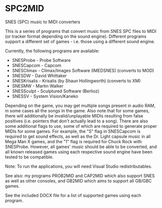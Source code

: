 # SPC2MID
SNES (SPC) music to MIDI converters

This is a series of programs that convert music from SNES SPC files to MIDI (or tracker format depending on the sound engine). Different programs support a different set of games - i.e. those using a different sound engine.

Currently, the following programs are available:
 * SNESProbe - Probe Software
 * SNESCapcom - Capcom
 * SNESClimax - Climax/Images Software (IMEDSNES) (converts to MOD)
 * SNESDW - David Whittaker
 * SNESKrisalis - Krisalis (by Shaun Hollingworth) (converts to XM)
 * SNESMW - Martin Walker
 * SNESSculpt - Sculptured Software (Berlioz)
 * SNESSV - System Vision/Kaneko

Depending on the game, you may get multiple songs present in audio RAM, in some cases all the songs in the game. Also note that for some games, there will additionally be invalid/unplayable MIDIs resulting from false positives (i.e. pointers that don't actually lead to a song). There are also some additional flags to use, some of which are required to generate proper MIDIs for some games. For example, the "S" flag in SNESCapcom is required to get sound effects, as well as the Dr. Light capsule music in all Mega Man X games, and the "1" flag is required for Chuck Rock with SNESProbe. However, all games' music should be able to be converted, and all known released games using each respective sound engine have been tested to be compatible.

Note: To run the applications, you will need Visual Studio redistributables.

See also: my programs PROB2MID and CAP2MID which also support SNES as well as other consoles, and GB2MID which aims to support all GB/GBC games.

See the included DOCX file for a list of supported games using each program.
